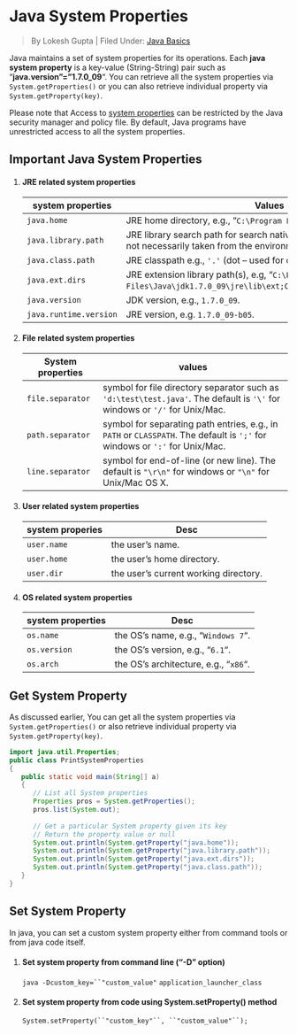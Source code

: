 # Java System Properties

>  By Lokesh Gupta | Filed Under: [Java Basics](https://howtodoinjava.com/java/basics/)

Java maintains a set of system properties for its operations. Each **java system property** is a key-value (String-String) pair such as “**java.version”=”1.7.0_09**“. You can retrieve all the system properties via `System.getProperties()` or you can also retrieve individual property via `System.getProperty(key)`.

Please note that Access to [system properties](https://docs.oracle.com/javase/tutorial/essential/environment/sysprop.html) can be restricted by the Java security manager and policy file. By default, Java programs have unrestricted access to all the system properties.

## Important Java System Properties

1. #### JRE related system properties

   | system properties      | Values                                                       |
   | ---------------------- | ------------------------------------------------------------ |
   | `java.home`            | JRE home directory, e.g., “`C:\Program Files\Java\jdk1.7.0_09\jre`“. |
   | `java.library.path`    | JRE library search path for search native libraries. It is usually but not necessarily taken from the environment variable PATH. |
   | `java.class.path`      | JRE classpath e.g., `'.'` (dot – used for current working directory). |
   | `java.ext.dirs`        | JRE extension library path(s), e.g, “`C:\Program Files\Java\jdk1.7.0_09\jre\lib\ext;C:\Windows\Sun\Java\lib\ext`“. |
   | `java.version`         | JDK version, e.g., `1.7.0_09`.                               |
   | `java.runtime.version` | JRE version, e.g. `1.7.0_09-b05`.                            |

2. #### File related system properties

   | System properties | values                                                       |
   | ----------------- | ------------------------------------------------------------ |
   | `file.separator`  | symbol for file directory separator such as `'d:\test\test.java'`. The default is `'\'` for windows or `'/'` for Unix/Mac. |
   | `path.separator`  | symbol for separating path entries, e.g., in `PATH` or `CLASSPATH`. The default is `';'` for windows or `':'` for Unix/Mac. |
   | `line.separator`  | symbol for end-of-line (or new line). The default is `"\r\n"` for windows or `"\n"` for Unix/Mac OS X. |

3. #### User related system properties

   | system properies | Desc                                  |
   | ---------------- | ------------------------------------- |
   | `user.name`      | the user’s name.                      |
   | `user.home`      | the user’s home directory.            |
   | `user.dir`       | the user’s current working directory. |

4. #### OS related system properties

   | system properties | Desc                                  |
   | ----------------- | ------------------------------------- |
   | `os.name`         | the OS’s name, e.g., “`Windows 7`“.   |
   | `os.version`      | the OS’s version, e.g., “`6.1`“.      |
   | `os.arch`         | the OS’s architecture, e.g., “`x86`“. |

## Get System Property

As discussed earlier, You can get all the system properties via `System.getProperties()` or also retrieve individual property via `System.getProperty(key)`.

```java
import java.util.Properties;
public class PrintSystemProperties 
{
   public static void main(String[] a) 
   {
      // List all System properties
      Properties pros = System.getProperties();
      pros.list(System.out);
  
      // Get a particular System property given its key
      // Return the property value or null
      System.out.println(System.getProperty("java.home"));
      System.out.println(System.getProperty("java.library.path"));
      System.out.println(System.getProperty("java.ext.dirs"));
      System.out.println(System.getProperty("java.class.path"));
   }
}
```



## Set System Property

In java, you can set a custom system property either from command tools or from java code itself.

1. #### Set system property from command line (“-D” option)

   `java -Dcustom_key=``"custom_value"` `application_launcher_class`

2. #### Set system property from code using System.setProperty() method

   `System.setProperty(``"custom_key"``, ``"custom_value"``);`